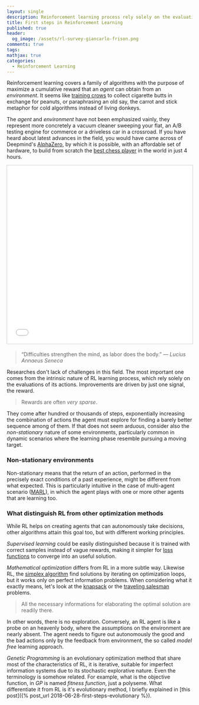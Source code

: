 ```yaml
---
layout: single
description: Reinforcement learning process rely solely on the evaluation of its actions. It is the carrot and stock metaphor adapted for cold algorithms, instead of living donkeys. This is the first of a short walk-through on building learning agents.  
title: First steps in Reinforcement Learning
published: true
header:
  og_image: /assets/rl-survey-giancarlo-frison.png
comments: true
tags:
mathjax: true
categories:
  - Reinforcement Learning
---
```


Reinforcement learning covers a family of algorithms with the purpose of maximize a cumulative reward that an _agent_ can obtain from an _environment_.
It seems like [training crows](http://www.thecrowbox.com/) to collect cigarette butts in exchange for peanuts, or paraphrasing an old say, the carrot and stick metaphor for cold algorithms instead of living donkeys.

The _agent_ and _environment_ have not been emphasized vainly, they represent more concretely a vacuum cleaner
sweeping your flat, an A/B testing engine for commerce or a driveless car in a crossroad. If you have heard about latest advances in the field, you would have came across of Deepmind's [AlphaZero](https://deepmind.com/blog/alphazero-shedding-new-light-grand-games-chess-shogi-and-go/), by which it is possible, with an affordable set of hardware, to build from scratch the [best chess player](https://www.chess.com/news/view/updated-alphazero-crushes-stockfish-in-new-1-000-game-match) in the world in just 4 hours.

<iframe src="//www.slideshare.net/slideshow/embed_code/key/vpPWyEJugR0VVp" width="795" height="485" frameborder="0" marginwidth="0" marginheight="0" scrolling="no" style="border:1px solid #CCC; border-width:1px; margin-bottom:5px; max-width: 100%;" allowfullscreen> </iframe>

>“Difficulties strengthen the mind, as labor does the body.”
― _Lucius Annaeus Seneca_

Researches don't lack of challenges in this field. The most important one comes from the intrinsic nature of RL learning process, which rely solely on the evaluations of its actions. Improvements are driven by just one signal, the reward.

>Rewards are often _very sparse_.

They come after hundred or thousands of steps, exponentially increasing the combination of actions the agent must explore for finding a barely better sequence among of them. If that does not seem arduous, consider also the _non-stationary_ nature of some environments, particularly common in dynamic scenarios where the learning phase resemble pursuing a moving target.

### Non-stationary environments
Non-stationary means that the return of an action, performed in the precisely exact conditions of a past experience, might be different from what expected. This is particularly intuitive in the case of multi-agent scenario ([MARL](http://www.dcsc.tudelft.nl/~bdeschutter/pub/rep/10_003.pdf)), in which the agent plays with one or more other agents that are learning too.

### What distinguish RL from other optimization methods
While RL helps on creating agents that can autonomously take decisions, other algorithms attain this goal too, but with different working principles.

_Supervised learning_ could be easily distinguished because it is trained with correct samples instead of vague rewards, making it simpler for [loss functions](https://towardsdatascience.com/common-loss-functions-in-machine-learning-46af0ffc4d23) to converge into an useful solution.

_Mathematical optimization_ differs from RL in a more subtle way. Likewise RL, the [simplex algorithm](https://en.wikipedia.org/wiki/Simplex_algorithm) find solutions by iterating on optimization loops, but it works only on perfect information problems.
When considering what it exactly means, let's look at the [knapsack](https://en.wikipedia.org/wiki/Knapsack_problem) or the [traveling salesman](https://en.wikipedia.org/wiki/Travelling_salesman_problem) problems.
>All the necessary informations for elaborating the optimal solution are readily there.

In other words, there is no exploration.
Conversely, an RL agent is like a probe on an heavenly body, where the assumptions on the environment are nearly absent. The agent needs to figure out autonomously the good and the bad actions only by the feedback from environment, the so called _model free_ learning approach.

_Genetic Programming_ is an evolutionary optimization method that share most of the characteristics of RL, it is iterative, suitable for imperfect information systems due to its stochastic explorative nature. Even the terminology is somehow related. For example, what is the objective function, in _GP_ is named _fitness function_, just a polyseme.
What differentiate it from RL is it's evolutionary method, I briefly explained in [this post]({% post_url 2018-06-28-first-steps-evolutionary %}).
